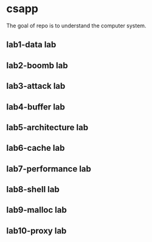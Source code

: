 # csapp
The goal of repo is to understand the computer system.
## lab1-data lab

## lab2-boomb lab

## lab3-attack lab

## lab4-buffer lab

## lab5-architecture lab

## lab6-cache lab

## lab7-performance lab

## lab8-shell lab

## lab9-malloc lab

## lab10-proxy lab

